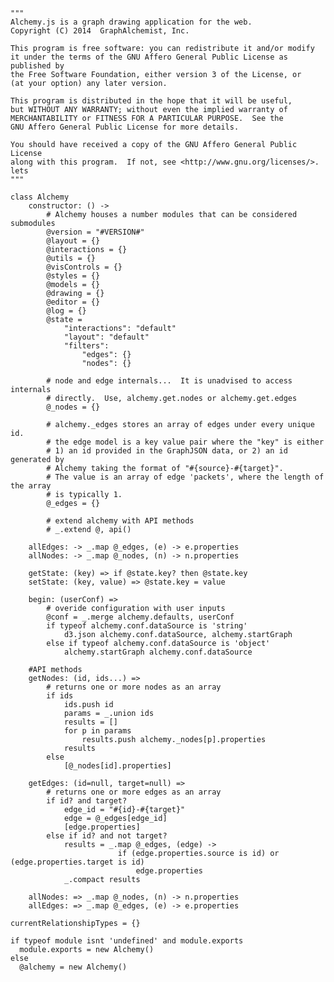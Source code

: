     """
    Alchemy.js is a graph drawing application for the web.
    Copyright (C) 2014  GraphAlchemist, Inc.

    This program is free software: you can redistribute it and/or modify
    it under the terms of the GNU Affero General Public License as published by
    the Free Software Foundation, either version 3 of the License, or
    (at your option) any later version.

    This program is distributed in the hope that it will be useful,
    but WITHOUT ANY WARRANTY; without even the implied warranty of
    MERCHANTABILITY or FITNESS FOR A PARTICULAR PURPOSE.  See the
    GNU Affero General Public License for more details.

    You should have received a copy of the GNU Affero General Public License
    along with this program.  If not, see <http://www.gnu.org/licenses/>.
    lets
    """

    class Alchemy
        constructor: () ->
            # Alchemy houses a number modules that can be considered submodules
            @version = "#VERSION#"
            @layout = {}
            @interactions = {}
            @utils = {}
            @visControls = {}
            @styles = {}
            @models = {}
            @drawing = {}
            @editor = {}
            @log = {}
            @state =
                "interactions": "default"
                "layout": "default"
                "filters":
                    "edges": {}
                    "nodes": {}
            
            # node and edge internals...  It is unadvised to access internals
            # directly.  Use, alchemy.get.nodes or alchemy.get.edges
            @_nodes = {}

            # alchemy._edges stores an array of edges under every unique id.
            # the edge model is a key value pair where the "key" is either
            # 1) an id provided in the GraphJSON data, or 2) an id generated by
            # Alchemy taking the format of "#{source}-#{target}".  
            # The value is an array of edge 'packets', where the length of the array
            # is typically 1.
            @_edges = {}

            # extend alchemy with API methods
            # _.extend @, api()

        allEdges: -> _.map @_edges, (e) -> e.properties
        allNodes: -> _.map @_nodes, (n) -> n.properties

        getState: (key) => if @state.key? then @state.key
        setState: (key, value) => @state.key = value

        begin: (userConf) =>
            # overide configuration with user inputs
            @conf = _.merge alchemy.defaults, userConf
            if typeof alchemy.conf.dataSource is 'string'
                d3.json alchemy.conf.dataSource, alchemy.startGraph
            else if typeof alchemy.conf.dataSource is 'object'
                alchemy.startGraph alchemy.conf.dataSource

        #API methods
        getNodes: (id, ids...) =>
            # returns one or more nodes as an array
            if ids
                ids.push id
                params = _.union ids
                results = []
                for p in params
                    results.push alchemy._nodes[p].properties
                results
            else
                [@_nodes[id].properties]

        getEdges: (id=null, target=null) =>
            # returns one or more edges as an array
            if id? and target?
                edge_id = "#{id}-#{target}"
                edge = @_edges[edge_id]
                [edge.properties]
            else if id? and not target?
                results = _.map @_edges, (edge) -> 
                            if (edge.properties.source is id) or (edge.properties.target is id)
                                edge.properties
                _.compact results

        allNodes: => _.map @_nodes, (n) -> n.properties
        allEdges: => _.map @_edges, (e) -> e.properties

    currentRelationshipTypes = {}

    if typeof module isnt 'undefined' and module.exports
      module.exports = new Alchemy()
    else
      @alchemy = new Alchemy()
